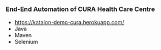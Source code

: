  ### End-End  Automation of CURA Health Care Centre

- https://katalon-demo-cura.herokuapp.com/
- Java
- Maven
- Selenium


